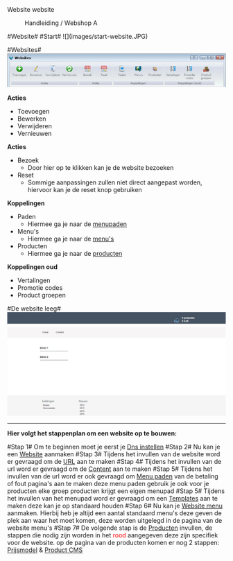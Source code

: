 <properties>
	<page>
		<title>Website</title>
		<description>Website</description>
		<context>website</context>
	</page>
	<menu>
		<position>Handleiding / Webshop</position>
		<title>Introductie</title>
		<sort>A</sort>
	</menu>
</properties>
#Website#
#Start#
![](images/start-website.JPG)

#Websites#
![](images/buttonbalk.JPG)

**Acties**

- Toevoegen
- Bewerken
- Verwijderen
- Vernieuwen

**Acties**

- Bezoek
	- Door hier op te klikken kan je de website bezoeken
- Reset
	- Sommige aanpassingen zullen niet direct aangepast worden, hiervoor kan je de reset knop gebruiken

**Koppelingen**

- Paden
	- Hiermee ga je naar de [menupaden](http://hybridsaas.support/pages/handleiding/modules/P-Z/website/menupaden)
- Menu's
	- Hiermee ga je naar de [menu's](http://hybridsaas.support/pages/handleiding/modules/P-Z/website/Website-menu)
- Producten
	- Hiermee ga je naar de [producten](http://hybridsaas.support/pages/handleiding/modules/P-Z/producten/Introductie)

**Koppelingen oud**

- Vertalingen
- Promotie codes
- Product groepen

#De website leeg#
![](images/website-website.jpg)


----------

**Hier volgt het stappenplan om een website op te bouwen:**

#Stap 1#
Om te beginnen moet je eerst je 
[Dns instellen](http://hybridsaas.support/pages/handleiding/modules/P-Z/website/koppelen-domein-aan-hybridsaas)
#Stap 2#
Nu kan je een [Website](http://hybridsaas.support/pages/handleiding/modules/P-Z/website/Website) aanmaken
#Stap 3#
Tijdens het invullen van de website word er gevraagd om de [URL](http://hybridsaas.support/pages/handleiding/modules/P-Z/website/URL) aan te maken
#Stap 4#
Tijdens het invullen van de url word er gevraagd om de [Content](http://hybridsaas.support/pages/handleiding/modules/P-Z/website/content) aan te maken
#Stap 5#
Tijdens het invullen van de url word er ook gevraagd om [Menu paden](http://hybridsaas.support/pages/handleiding/modules/P-Z/website/menupaden) van de betaling of fout pagina's aan te maken deze menu paden gebruik je ook voor je producten elke groep producten krijgt een eigen menupad 
#Stap 5#
Tijdens het invullen van het menupad word er gevraagd om een [Templates](http://hybridsaas.support/pages/handleiding/modules/P-Z/website/content) aan te maken deze kan je op standaard houden
#Stap 6#
Nu kan je [Website menu](http://hybridsaas.support/pages/handleiding/modules/P-Z/website/Website-menu) aanmaken.
Hierbij heb je altijd een aantal standaard menu's deze geven de plek aan waar het moet komen, deze worden uitgelegd in de pagina van de website menu's
#Stap 7#
De volgende stap is de [Producten](http://hybridsaas.support/pages/handleiding/modules/P-Z/Producten-website-gewoon/Product) invullen, de stappen die nodig zijn worden in het <span style="color: red">rood</span> aangegeven deze zijn specifiek voor de website. op de pagina van de producten komen er nog 2 stappen: [Prijsmodel](http://hybridsaas.support/pages/handleiding/modules/P-Z/Producten-website-gewoon/Producten-prijsmodel) & [Product CMS](http://hybridsaas.support/pages/handleiding/modules/P-Z/Producten-website-gewoon/Product-cms)
















